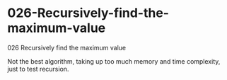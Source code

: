 # 026-Recursively-find-the-maximum-value

026 Recursively find the maximum value

Not the best algorithm, taking up too much memory and time complexity, just to test recursion.
